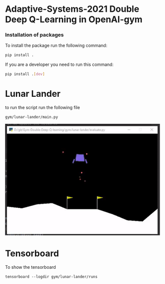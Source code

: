 # Adaptive-Systems-2021 Double Deep Q-Learning in OpenAI-gym

### Installation of packages
To install the package run the following command: 
```bash 
pip install .
```

If you are a developer you need to run this command:
```bash 
pip install .[dev]
```

# Lunar Lander

to run the script run the following file

```bash
gym/lunar-lander/main.py
```
![Alt Text](https://github.com/RichardDev01/Gym-Double-Deep-Q-learning/blob/main/gym/lunar-lander/worked_out_model_ll_dqn.gif?raw=true)


# Tensorboard
To show the tensorboard
```
tensorboard --logdir gym/lunar-lander/runs

```